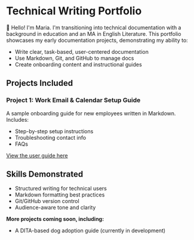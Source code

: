 # Technical Writing Portfolio

👋 Hello! I'm Maria. I'm transitioning into technical documentation with a background in education and an MA in English Literature. This portfolio showcases my early documentation projects, demonstrating my ability to:

- Write clear, task-based, user-centered documentation
- Use Markdown, Git, and GitHub to manage docs
- Create onboarding content and instructional guides

## Projects Included

### Project 1: Work Email & Calendar Setup Guide
A sample onboarding guide for new employees written in Markdown. Includes:
- Step-by-step setup instructions
- Troubleshooting contact info
- FAQs

[View the user guide here](Technical%20Writing%20Portfolio/UserGuide)  

## Skills Demonstrated

- Structured writing for technical users
- Markdown formatting best practices
- Git/GitHub version control
- Audience-aware tone and clarity

__More projects coming soon, including:__
- A DITA-based dog adoption guide (currently in development)
